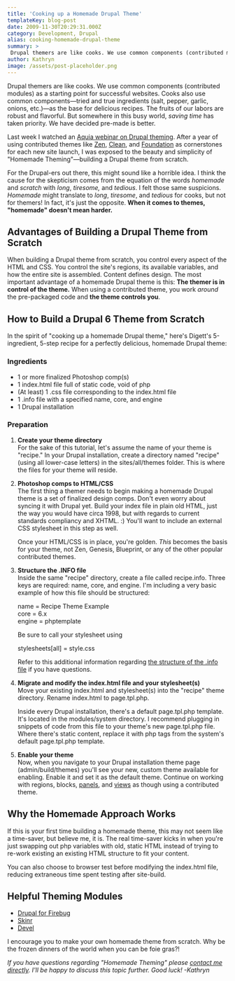 ```yaml
---
title: 'Cooking up a Homemade Drupal Theme'
templateKey: blog-post
date: 2009-11-30T20:29:31.000Z
category: Development, Drupal
alias: cooking-homemade-drupal-theme
summary: > 
 Drupal themers are like cooks. We use common components (contributed modules) as a starting point for successful websites. Cooks also use common components—tried and true ingredients (salt, pepper, garlic, onions, etc.)—as the base for delicious recipes. The fruits of our labors are robust and flavorful. But somewhere in this busy world, saving time has taken priority.
author: Kathryn
image: /assets/post-placeholder.png
---
```


Drupal themers are like cooks. We use common components (contributed modules) as a starting point for successful websites. Cooks also use common components—tried and true ingredients (salt, pepper, garlic, onions, etc.)—as the base for delicious recipes. The fruits of our labors are robust and flavorful. But somewhere in this busy world, _saving time_ has taken priority. We have decided pre-made is better.

Last week I watched an [Aquia webinar on Drupal theming](http://acquia.com/community/resources/webinars/tips-and-tricks-drupal-theming-90-minute-tutorial). After a year of using contributed themes like [Zen](http://drupal.org/project/zen), [Clean](http://drupal.org/project/clean), and [Foundation](http://drupal.org/project/foundation) as cornerstones for each new site launch, I was exposed to the beauty and simplicity of "Homemade Theming"—building a Drupal theme from scratch.

For the Drupal-ers out there, this might sound like a horrible idea. I think the cause for the skepticism comes from the equation of the words _homemade_ and _scratch_ with _long_, _tiresome,_ and _tedious_. I felt those same suspicions. _Homemade_ might translate to _long_, _tiresome_, and _tedious_ for cooks, but not for themers! In fact, it's just the opposite. **When it comes to themes, "homemade" doesn't mean harder.**

Advantages of Building a Drupal Theme from Scratch
--------------------------------------------------

When building a Drupal theme from scratch, you control every aspect of the HTML and CSS. You control the site's regions, its available variables, and how the entire site is assembled. Content defines design. The most important advantage of a homemade Drupal theme is this: **The themer is in control of the theme.** When using a contributed theme, you work _around_ the pre-packaged code and **the theme controls you**.

How to Build a Drupal 6 Theme from Scratch
------------------------------------------

In the spirit of "cooking up a homemade Drupal theme," here's Digett's 5-ingredient, 5-step recipe for a perfectly delicious, homemade Drupal theme:

### Ingredients

*   1 or more finalized Photoshop comp(s)
*   1 index.html file full of static code, void of php
*   (At least) 1 .css file corresponding to the index.html file
*   1 .info file with a specified name, core, and engine
*   1 Drupal installation

### Preparation

1.  **Create your theme directory**  
    For the sake of this tutorial, let's assume the name of your theme is "recipe." In your Drupal installation, create a directory named "recipe" (using all lower-case letters) in the sites/all/themes folder. This is where the files for your theme will reside.
    
2.  **Photoshop comps to HTML/CSS**  
    The first thing a themer needs to begin making a homemade Drupal theme is a set of finalized design comps. Don't even worry about syncing it with Drupal yet. Build your index file in plain old HTML, just the way you would have circa 1998, but with regards to current standards compliancy and XHTML. :) You'll want to include an external CSS stylesheet in this step as well.
    
    Once your HTML/CSS is in place, you're golden. _This_ becomes the basis for your theme, not Zen, Genesis, Blueprint, or any of the other popular contributed themes.
    
3.  **Structure the .INFO file**  
    Inside the same "recipe" directory, create a file called recipe.info. Three keys are required: name, core, and engine. I'm including a very basic example of how this file should be structured:  
    
    name = Recipe Theme Example  
    core = 6.x  
    engine = phptemplate
    
    Be sure to call your stylesheet using
    
    stylesheets\[all\] = style.css
    
    Refer to this additional information regarding [the structure of the .info file](http://drupal.org/node/171205) if you have questions.
    

1.  **Migrate and modify the index.html file and your stylesheet(s)**  
    Move your existing index.html and stylesheet(s) into the "recipe" theme directory. Rename index.html to page.tpl.php.
    
    Inside every Drupal installation, there's a default page.tpl.php template. It's located in the modules/system directory. I recommend plugging in snippets of code from this file to your theme's new page.tpl.php file. Where there's static content, replace it with php tags from the system's default page.tpl.php template.
    
2.  **Enable your theme**  
    Now, when you navigate to your Drupal installation theme page (admin/build/themes) you'll see your new, custom theme available for enabling. Enable it and set it as the default theme. Continue on working with regions, blocks, [panels](http://drupal.org/project/panels), and [views](http://drupal.org/project/views) as though using a contributed theme.

Why the Homemade Approach Works
-------------------------------

If this is your first time building a homemade theme, this may not seem like a time-saver, but believe me, it is. The real time-saver kicks in when you're just swapping out php variables with old, static HTML instead of trying to re-work existing an existing HTML structure to fit your content.

You can also choose to browser test before modifying the index.html file, reducing extraneous time spent testing after site-build.

Helpful Theming Modules
-----------------------

*   [Drupal for Firebug](http://drupal.org/project/drupalforfirebug)
*   [Skinr](http://drupal.org/project/skinr)
*   [Devel](http://drupal.org/project/devel)

I encourage you to make your own homemade theme from scratch. Why be the frozen dinners of the world when you can be foie gras?!

_If you have questions regarding "Homemade Theming" please [contact me directly](/kathryn-cornelius). I'll be happy to discuss this topic further. Good luck! -Kathryn_